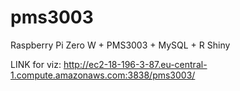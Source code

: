 pms3003
=====
Raspberry Pi Zero W + PMS3003 + MySQL + R Shiny


LINK for viz: http://ec2-18-196-3-87.eu-central-1.compute.amazonaws.com:3838/pms3003/
